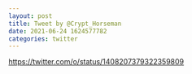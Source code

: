 ```yaml
--- 
layout: post 
title: Tweet by @Crypt_Horseman 
date: 2021-06-24 1624577782 
categories: twitter 
--- 
```

https://twitter.com/o/status/1408207379322359809
